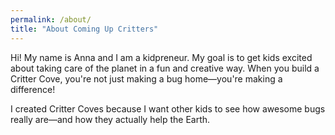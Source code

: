 ```yaml
---
permalink: /about/
title: "About Coming Up Critters"
---
```


Hi! My name is Anna and I am a kidpreneur. My goal is to get kids excited about taking care of the planet in a fun and creative way. When you build a Critter Cove, you're not just making a bug home—you're making a difference!

I created Critter Coves because I want other kids to see how awesome bugs really are—and how they actually help the Earth.
